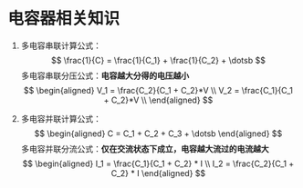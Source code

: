 # 电容器相关知识


1. 多电容串联计算公式：
$$ \frac{1}{C} = \frac{1}{C_1} + \frac{1}{C_2} + \dotsb $$
多电容串联分压公式：**电容越大分得的电压越小**
$$ 
\begin{aligned}
    V_1 = \frac{C_2}{C_1 + C_2}*V \\
    V_2 = \frac{C_1}{C_1 + C_2}*V \\
\end{aligned} 
$$

2. 多电容并联计算公式：
$$
\begin{aligned}
   C = C_1 + C_2 + C_3 + \dotsb
\end{aligned}
$$
多电容并联分流公式：**仅在交流状态下成立，电容越大流过的电流越大**
$$ 
\begin{aligned}
    I_1 = \frac{C_1}{C_1 + C_2} * I \\
    I_2 = \frac{C_2}{C_1 + C_2} * I
\end{aligned}
 $$